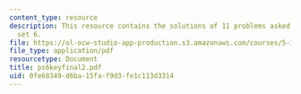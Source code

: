 ```yaml
---
content_type: resource
description: This resource contains the solutions of 11 problems asked in problem
  set 6.
file: https://ol-ocw-studio-app-production.s3.amazonaws.com/courses/5-12-organic-chemistry-i-spring-2005/0fe68349d6ba15faf9d3fe1c113d3314_ps6keyfinal2.pdf
file_type: application/pdf
resourcetype: Document
title: ps6keyfinal2.pdf
uid: 0fe68349-d6ba-15fa-f9d3-fe1c113d3314
---
```

